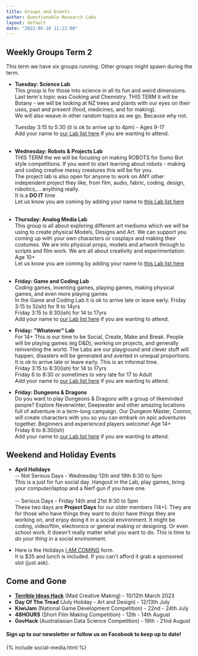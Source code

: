 ```yaml
---
title: Groups and Events
author: Questionable Research Labs
layout: default
date: "2022-05-16 11:22:00"
---
```


## Weekly Groups Term 2

This term we have six groups running. Other groups might spawn during the term. 


 - **Tuesday: Science Lab**<br> 
  This group is for those into science in all its fun and weird dimensions.<br>
  Last term's topic was Cooking and Chemistry. THIS TERM it will be Botany - we will be looking at NZ trees and plants with our eyes on their uses, past and present (food, medicines, and for making).<br>
  We will also weave in other random topics as we go. Because why not.<br>

   Tuesday 3:15 to 5:30 (it is ok to arrive up to 4pm) - Ages 9-17<br>
   Add your name to [our Lab list here](https://forms.gle/jDTAn7t5uJna4ry4A) if you are wanting to attend.<br><br>
   

 - **Wednesday: Robots & Projects Lab**<br>
  THIS TERM the we will be focusing on making ROBOTS for Sumo Bot style competitions. If you want to start learning about robots - making and coding creative messy creatures this will be for you.<br>The project lab is also open for anyone to work on ANY other independent project they like, from film, audio, fabric, coding, design, robotics,... anything really.<br>
  It is a __DO IT__ time<br>
  Let us know you are coming by adding your name to [this Lab list here](https://forms.gle/WCXLAweUjfAFLZFd8)<br><br>


 - **Thursday: Analog Media Lab**<br>
   This group is all about exploring different art mediums which we will be using to create physical Models, Designs and Art. We can support you coming up with your own characters or cosplays and making their costumes. We are into physical props, models and artwork through to scripts and film work. We are all about creativity and experimentation. Age 10+<br>
   Let us know you are coming by adding your name to [this Lab list here](https://forms.gle/oaMf3HFVuAgopwri9)<br><br> 


 - **Friday: Game and Coding Lab**<br>
   Coding games, inventing games, playing games, making physical games, and even more playing games<br>
   In the Game and Coding Lab it is ok to arrive late or leave early.<bt>
    Friday 3:15 to 5(ish) for 9 to 14yrs<br> 
    Friday 3:15 to 8:30(ish) for 14 to 17yrs<br>
   Add your name to [our Lab list here](https://forms.gle/Q2tKmWfdKdTCrcuy7) if you are wanting to attend.<br>
    

 - **Friday: "Whatever" Lab**<br>
  For 14+ This is our time to be Social, Create, Make and Break. People will be playing games (eg D&D), working on projects, and generally reinventing the world. The Labs are our playground and clever stuff will happen, disasters will be generated and averted in unequal proportions. <br>
  It is ok to arrive late or leave early. This is an informal time.<br>
    Friday 3:15 to 8:30(ish) for 14 to 17yrs<br>
    Friday 6 to 8:30 or sometimes to very late for 17 to Adult<br>
  Add your name to [our Lab list here](https://forms.gle/LoZAsPYptisvKi1d6) if you are wanting to attend.<br>
    

 - **Friday: Dungeons & Dragons**<br>
  Do you want to play Dungeons & Dragons with a group of likeminded people? Explore Neverwinter, Deepwater and other amazing locations full of adventure in a term-long campaign. Our Dungeon Master, Connor, will create characters with you so you can embark on epic adventures together. Beginners and experienced players welcome! Age 14+ <br>
    Friday 6 to 8:30(ish)<br>
  Add your name to [our Lab list here](https://forms.gle/TiWtC4hjbo7Si2Ky6) if you are wanting to attend.<br>


## Weekend and Holiday Events
- **April Holidays**<br>
-- Not Serious Days - Wednesday 12th and 19th  8:30 to 5pm<br> 
This is a just for fun social day. Hangout in the Lab, play games, bring your computer/laptop and a Nerf gun if you have one.<br><br>
-- Serious Days - Friday 14th and 21st 8:30 to 5pm<br> 
These two days are __Project Days__ for our older members (14+). They are for those who have things they want to do/or have things they are working on, and enjoy doing it in a social environment. It might be coding, video/film, electronics or general making or designing. Or even school work. It doesn't really matter what you want to do. This is time to *do your thing* in a social environment.

- Here is the Holidays [I AM COMING](https://forms.gle/QZ5W9rJFga5gwVPF6) form.<br> 
It is $35 and lunch is included. If you can't afford it grab a sponsored slot (just ask).


## Come and Gone ##
 - **[Terrible Ideas Hack](https://terriblehack.nz/)** (Mad Creative Making) - 10/12th March 2023
 - **Day Of The Tread** (July Holiday - Art and Design) - 12/13th July
 - **KiwiJam** (National Game Development Competition) - 22nd - 24th July
 - **48HOURS** (Short Film Making Competition) - 12th - 14th August
 - **GovHack** (Australiasian Data Science Competition) - 19th - 21nd August

#### Sign up to our newsletter or follow us on Facebook to keep up to date!


{% include social-media.html %}